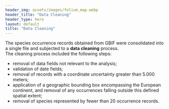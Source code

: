 ```yaml
---
header_img: assets/images/folium_map.webp
header_title: "Data Cleaning"
header_type: hero
layout: default
title: "Data Cleaning"
---
```


The species occurrence records obtained from GBIF were consolidated into a single file and subjected to a **data cleaning** process.  
The cleaning process included the following steps:
+ removal of data fields not relevant to the analysis;
+ validation of date fields;
+ removal of records with a coordinate uncertainty greater than 5.000 meters;
+ application of a geographic bounding box encompassing the European continent, and removal of any occurrences falling outside this defined spatial extent;
+ removal of species represented by fewer than 20 occurrence records.